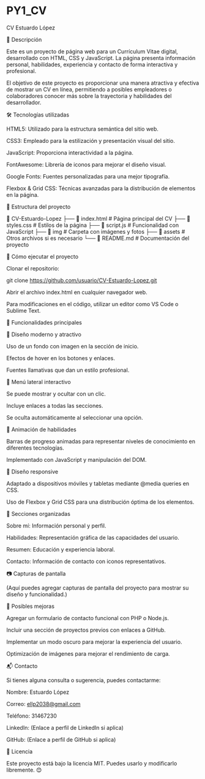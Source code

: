# PY1_CV

CV Estuardo López

📌 Descripción

Este es un proyecto de página web para un Currículum Vitae digital, desarrollado con HTML, CSS y JavaScript. La página presenta información personal, habilidades, experiencia y contacto de forma interactiva y profesional.

El objetivo de este proyecto es proporcionar una manera atractiva y efectiva de mostrar un CV en línea, permitiendo a posibles empleadores o colaboradores conocer más sobre la trayectoria y habilidades del desarrollador.

🛠️ Tecnologías utilizadas

HTML5: Utilizado para la estructura semántica del sitio web.

CSS3: Empleado para la estilización y presentación visual del sitio.

JavaScript: Proporciona interactividad a la página.

FontAwesome: Librería de iconos para mejorar el diseño visual.

Google Fonts: Fuentes personalizadas para una mejor tipografía.

Flexbox & Grid CSS: Técnicas avanzadas para la distribución de elementos en la página.

📂 Estructura del proyecto

📂 CV-Estuardo-Lopez
├── 📄 index.html      # Página principal del CV
├── 📄 styles.css      # Estilos de la página
├── 📄 script.js       # Funcionalidad con JavaScript
├── 📂 img            # Carpeta con imágenes y fotos
├── 📂 assets         # Otros archivos si es necesario
└── 📄 README.md       # Documentación del proyecto

🚀 Cómo ejecutar el proyecto

Clonar el repositorio:

git clone https://github.com/usuario/CV-Estuardo-Lopez.git

Abrir el archivo index.html en cualquier navegador web.

Para modificaciones en el código, utilizar un editor como VS Code o Sublime Text.

📜 Funcionalidades principales

📌 Diseño moderno y atractivo

Uso de un fondo con imagen en la sección de inicio.

Efectos de hover en los botones y enlaces.

Fuentes llamativas que dan un estilo profesional.

📌 Menú lateral interactivo

Se puede mostrar y ocultar con un clic.

Incluye enlaces a todas las secciones.

Se oculta automáticamente al seleccionar una opción.

📌 Animación de habilidades

Barras de progreso animadas para representar niveles de conocimiento en diferentes tecnologías.

Implementado con JavaScript y manipulación del DOM.

📌 Diseño responsive

Adaptado a dispositivos móviles y tabletas mediante @media queries en CSS.

Uso de Flexbox y Grid CSS para una distribución óptima de los elementos.

📌 Secciones organizadas

Sobre mí: Información personal y perfil.

Habilidades: Representación gráfica de las capacidades del usuario.

Resumen: Educación y experiencia laboral.

Contacto: Información de contacto con iconos representativos.

📷 Capturas de pantalla

(Aquí puedes agregar capturas de pantalla del proyecto para mostrar su diseño y funcionalidad.)

🔧 Posibles mejoras

Agregar un formulario de contacto funcional con PHP o Node.js.

Incluir una sección de proyectos previos con enlaces a GitHub.

Implementar un modo oscuro para mejorar la experiencia del usuario.

Optimización de imágenes para mejorar el rendimiento de carga.

📬 Contacto

Si tienes alguna consulta o sugerencia, puedes contactarme:

Nombre: Estuardo López

Correo: ellp2038@gmail.com

Teléfono: 31467230

LinkedIn: (Enlace a perfil de LinkedIn si aplica)

GitHub: (Enlace a perfil de GitHub si aplica)

📝 Licencia

Este proyecto está bajo la licencia MIT. Puedes usarlo y modificarlo libremente. 😊